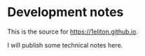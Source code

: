 Development notes
=================

This is the source for https://1eliton.github.io.

I will publish some technical notes here.
